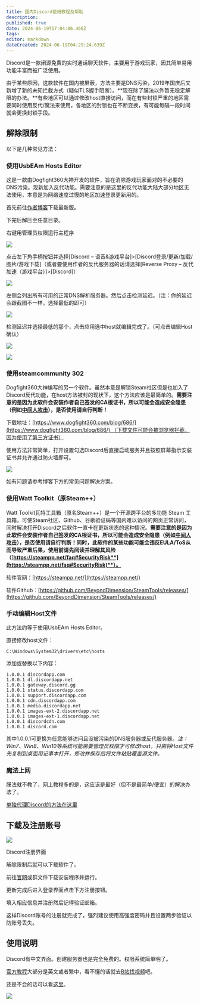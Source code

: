 ```yaml
---
title: 国内Discord使用教程及帮助
description: 
published: true
date: 2024-06-19T17:04:06.466Z
tags: 
editor: markdown
dateCreated: 2024-06-19T04:29:24.639Z
---
```


Discord是一款闭源免费的实时通话聊天软件，主要用于游戏玩家，因其简单易用功能丰富而被广泛使用。

由于某些原因，这款软件在国内被屏蔽，方法主要是DNS污染，2019年国庆后又新增了新的未知拦截方式（疑似TLS握手阻断）。\*\*现在除了膜法以外暂无稳定解限的办法。\*\*有些地区可以通过修改host直接访问，而在有些封锁严重的地区需要同时使用反代/魔法来使用，各地区的封锁也在不断变换，有可能每隔一段时间就会更换封锁手段。

## 解除限制

以下是几种常见方法：

### 使用UsbEAm Hosts Editor

这是一款由Dogfight360大神开发的软件，旨在消除游戏玩家面对的不必要的DNS污染。现新加入反代功能。需要注意的是这里的反代功能大陆大部分地区无法使用，本意是为网络速度过慢的地区加速登录更新用的。

首先前往[作者博客](https://www.dogfight360.com/blog/475/)下载最新版。

下完后解压至任意目录。

右键用管理员权限运行主程序

![](/assets/images/discord_tutorial/usbeam_tut_1.png)

点击左下角手柄按钮并选择\[Discord – 语音&游戏平台\]>\[Discord登录/更新/加载/图片/游戏下载\]（或者要使用作者的反代服务器的话请选择\[Reverse Proxy – 反代加速（游戏平台）\]>\[Discord\]）

![](/assets/images/discord_tutorial/usbeam_tut_2.png)

左侧会列出所有可用的正常DNS解析服务器。然后点击检测延迟。（注：你的延迟会跟截图不一样，选择最低的即可）

![](/assets/images/discord_tutorial/usbeam_tut_3.png)

检测延迟并选择最低的那个，点击应用选中host就编辑完成了。（可点击编辑Host确认）

![](/assets/images/discord_tutorial/usbeam_tut_4.png)

![](/assets/images/discord_tutorial/host_example.png)

### 使用steamcommunity 302

Dogfight360大神编写的另一个软件。虽然本意是解锁Steam社区但是也加入了Discord反代功能，在host方法被封的现状下，这个方法应该是最简单的。**需要注意的是因为此软件会安装作者自己签发的CA根证书，所以可能会造成安全隐患（例如**[**中间人攻击**](https://zh.wikipedia.org/wiki/%E4%B8%AD%E9%97%B4%E4%BA%BA%E6%94%BB%E5%87%BB)**），是否使用请自行判断！**

下载地址：[https://www.dogfight360.com/blog/686/](https://www.dogfight360.com/blog/686/) （下载文件可能会被浏览器拦截，因为使用了第三方证书）

使用方法非常简单，打开设置勾选Discord后直接启动服务并且按照屏幕指示安装证书并允许通过防火墙即可。

![](/assets/images/discord_tutorial/steamcommunity_302_设置界面.jpg)

如有问题请参考博客下方的常见问题解决方案。

### 使用Watt Toolkit（原Steam++）

Watt Toolkit瓦特工具箱（原名Steam++）是一个开源跨平台的多功能 Steam 工具箱，可使Steam社区、Github、谷歌验证码等国内难以访问的网页正常访问，同时解决打开Discord之后软件一直卡在更新状态的这种情况。**需要注意的是因为此软件会安装作者自己签发的CA根证书，所以可能会造成安全隐患（例如**[**中间人攻击**](https://zh.wikipedia.org/wiki/%E4%B8%AD%E9%97%B4%E4%BA%BA%E6%94%BB%E5%87%BB)**），是否使用请自行判断！同时，此软件的某些功能可能会违反EULA/ToS从而导致严重后果，使用前请先阅读并理解其风险（**[**https://steampp.net/faq#SecurityRisk**](https://steampp.net/faq#SecurityRisk)**）。**

软件官网：[https://steampp.net/](https://steampp.net/)

软件Github：[https://github.com/BeyondDimension/SteamTools/releases/](https://github.com/BeyondDimension/SteamTools/releases/)

### 手动编辑Host文件

此方法约等于使用UsbEAm Hosts Editor。

直接修改host文件：

`C:\Windows\System32\drivers\etc\hosts`

添加或替换以下内容：

```plaintext
1.0.0.1 discordapp.com
1.0.0.1 dl.discordapp.net
1.0.0.1 gateway.discord.gg
1.0.0.1 status.discordapp.com
1.0.0.1 support.discordapp.com
1.0.0.1 cdn.discordapp.com
1.0.0.1 media.discordapp.net
1.0.0.1 images-ext-2.discordapp.net
1.0.0.1 images-ext-1.discordapp.net
1.0.0.1 discordcdn.com
1.0.0.1 discord.com
```

其中1.0.0.1可更换为任意能够访问且没被污染的DNS服务器或反代服务器。*注：Win7、Win8、Win10等系统可能需要管理员权限才可修改host，只需将Host文件先复制到桌面用记事本打开，修改并保存后将文件粘贴覆盖源文件。*

### 魔法上网

膜法就不教了，网上教程多的是，这应该是最好（但不是最简单/便宜）的解决办法了。

[单独代理Discord的方法在这里](https://web.archive.org/web/20201026103058/https://zhuanlan.zhihu.com/p/47048247)

## 下载及注册账号

![](/assets/images/discord_tutorial/discord注册界面.png)

Discord注册界面

解除限制后就可以下载软件了。

前往[官网](https://discord.com/download)或群文件下载安装程序并运行。

更新完成后进入登录界面点击下方注册按钮。

填入相应信息并注册然后记得验证邮箱。

这样Discord账号的注册就完成了，强烈建议使用高强度密码并且设置两步验证以防账号丢失。

## 使用说明

Discord有中文界面。创建服务器也是完全免费的。权限系统简单明了。

[官方教程](https://support.discord.com/hc/zh-tw)大部分是英文或者繁中，看不懂的话就去[B站找视频](https://search.bilibili.com/all?keyword=discord)吧。

还是不会的话可以看[这里](https://btfy.ur1.fun/?q=ZGlzY29yZOaAjuS5iOeUqA==)。

![](/assets/images/discord_tutorial/discord界面-1024x722.png)
